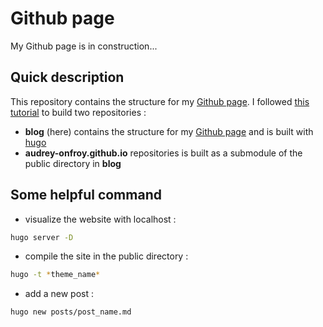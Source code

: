 # Github page

My Github page is in construction...

## Quick description

This repository contains the structure for my [Github page](https://audrey-onfroy.github.io). I followed [this tutorial](https://www.youtube.com/watch?v=LIFvgrRxdt4) to build two repositories :

* **blog** (here) contains the structure for my [Github page](https://audrey-onfroy.github.io) and is built with [hugo](https://gohugo.io/)
* **audrey-onfroy.github.io** repositories is built as a submodule of the public directory in **blog**

## Some helpful command

* visualize the website with localhost :

```bash
hugo server -D
```

* compile the site in the public directory :

```bash
hugo -t *theme_name*
```

* add a new post :

```bash
hugo new posts/post_name.md
```